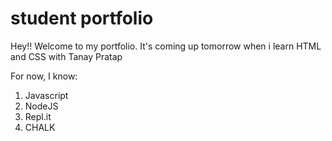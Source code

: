 # student portfolio

Hey!! Welcome to my portfolio. It's coming up tomorrow when i learn HTML and CSS with Tanay Pratap

For now, I know:

1. Javascript
1. NodeJS
1. Repl.it
1. CHALK